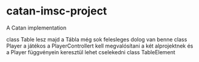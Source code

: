# catan-imsc-project
A Catan implementation

class Table lesz majd a Tábla még sok felesleges dolog van benne
class Player a játékos a PlayerControllert kell megvalósítani a két alprojektnek és a Player függvényein keresztül lehet cselekedni
class TableElement


